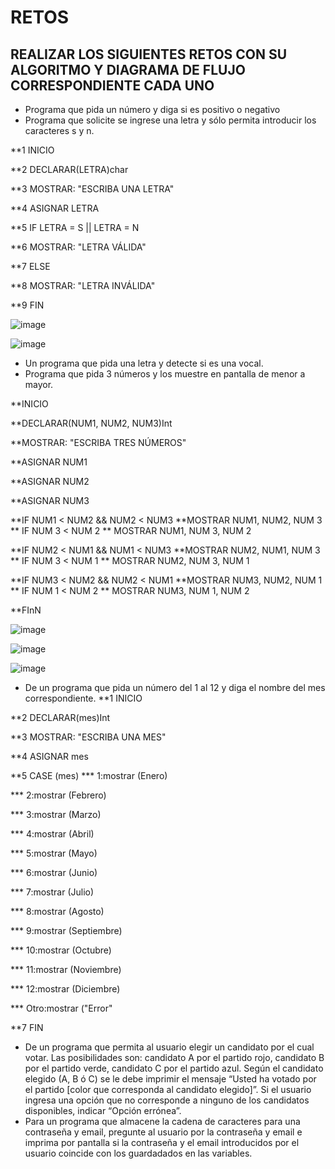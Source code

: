 # RETOS
## REALIZAR LOS SIGUIENTES RETOS CON SU ALGORITMO Y DIAGRAMA DE FLUJO CORRESPONDIENTE CADA UNO 

* Programa que pida un número y diga si es positivo o negativo
* Programa que solicite se ingrese una letra y sólo permita introducir los caracteres s y n.

**1 INICIO

**2 DECLARAR(LETRA)char

**3 MOSTRAR: "ESCRIBA UNA LETRA"

**4 ASIGNAR LETRA

**5 IF LETRA = S || LETRA = N

**6 MOSTRAR: "LETRA VÁLIDA"

**7 ELSE 

**8 MOSTRAR: "LETRA INVÁLIDA"

**9 FIN


![image](https://user-images.githubusercontent.com/99224635/164295148-47e105ae-3057-4332-82da-d09d66b0063d.png)


![image](https://user-images.githubusercontent.com/99224635/164303713-8a0829a6-92d3-4e4d-98fb-924d95c507be.png)




* Un programa que pida una letra y detecte si es una vocal. 
* Programa que pida 3 números y los muestre en pantalla de menor a mayor.  

**INICIO

**DECLARAR(NUM1, NUM2, NUM3)Int

**MOSTRAR: "ESCRIBA TRES NÚMEROS"

**ASIGNAR NUM1

**ASIGNAR NUM2

**ASIGNAR NUM3

**IF NUM1 < NUM2 &&  NUM2 < NUM3 
**MOSTRAR NUM1, NUM2, NUM 3
** IF NUM 3 < NUM 2
** MOSTRAR NUM1, NUM 3, NUM 2

**IF NUM2 < NUM1 && NUM1 < NUM3
**MOSTRAR NUM2, NUM1, NUM 3
** IF NUM 3 < NUM 1
** MOSTRAR NUM2, NUM 3, NUM 1

**IF NUM3 < NUM2 && NUM2 < NUM1
**MOSTRAR NUM3, NUM2, NUM 1
** IF NUM 1 < NUM 2
** MOSTRAR NUM3, NUM 1, NUM 2

**FInN

![image](https://user-images.githubusercontent.com/99224635/164303810-649356e1-6638-48a5-9240-ce96f41058d9.png)


![image](https://user-images.githubusercontent.com/99224635/164371535-88d0275a-a844-43bd-9cb1-39750f33c0d4.png)


![image](https://user-images.githubusercontent.com/99224635/164373349-c506abac-f44d-4c71-825f-e6d5a69aefed.png)


             
             
            





* De un programa que pida un número del 1 al 12 y diga el nombre del mes correspondiente.
**1 INICIO

**2 DECLARAR(mes)Int

**3 MOSTRAR: "ESCRIBA UNA MES"

**4 ASIGNAR mes

**5 CASE (mes)
*** 1:mostrar (Enero)

*** 2:mostrar (Febrero)

*** 3:mostrar (Marzo)

*** 4:mostrar (Abril)

*** 5:mostrar (Mayo)

*** 6:mostrar (Junio)

*** 7:mostrar (Julio)

*** 8:mostrar (Agosto)

*** 9:mostrar (Septiembre)

*** 10:mostrar (Octubre)

*** 11:mostrar (Noviembre)

*** 12:mostrar (Diciembre)

*** Otro:mostrar ("Error"

**7 FIN




* De un programa que permita al usuario elegir un candidato por el cual votar. Las posibilidades son: candidato A por el partido rojo, candidato B por el partido verde, candidato C por el partido azul. Según el candidato elegido (A, B ó C) se le debe imprimir el mensaje “Usted ha votado por el partido [color que corresponda al candidato elegido]”. Si el usuario ingresa una opción que no corresponde a ninguno de los candidatos disponibles, indicar “Opción errónea”.
* Para un programa que almacene la cadena de caracteres para una contraseña y email, pregunte al usuario por la contraseña y email e imprima por pantalla si la contraseña y el email introducidos por el usuario coincide con los guardadados en las variables.
